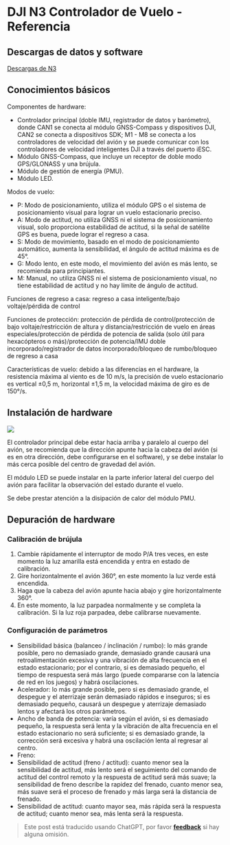 # DJI N3 Controlador de Vuelo - Referencia

## Descargas de datos y software

[Descargas de N3](https://www.dji.com/cn/n3/info#downloads")

## Conocimientos básicos

Componentes de hardware:

- Controlador principal (doble IMU, registrador de datos y barómetro), donde CAN1 se conecta al módulo GNSS-Compass y dispositivos DJI, CAN2 se conecta a dispositivos SDK; M1 - M8 se conecta a los controladores de velocidad del avión y se puede comunicar con los controladores de velocidad inteligentes DJI a través del puerto iESC.
- Módulo GNSS-Compass, que incluye un receptor de doble modo GPS/GLONASS y una brújula.
- Módulo de gestión de energía (PMU).
- Módulo LED.

Modos de vuelo:

- P: Modo de posicionamiento, utiliza el módulo GPS o el sistema de posicionamiento visual para lograr un vuelo estacionario preciso.
- A: Modo de actitud, no utiliza GNSS ni el sistema de posicionamiento visual, solo proporciona estabilidad de actitud, si la señal de satélite GPS es buena, puede lograr el regreso a casa.
- S: Modo de movimiento, basado en el modo de posicionamiento automático, aumenta la sensibilidad, el ángulo de actitud máxima es de 45°.
- G: Modo lento, en este modo, el movimiento del avión es más lento, se recomienda para principiantes.
- M: Manual, no utiliza GNSS ni el sistema de posicionamiento visual, no tiene estabilidad de actitud y no hay límite de ángulo de actitud.

Funciones de regreso a casa: regreso a casa inteligente/bajo voltaje/pérdida de control

Funciones de protección: protección de pérdida de control/protección de bajo voltaje/restricción de altura y distancia/restricción de vuelo en áreas especiales/protección de pérdida de potencia de salida (solo útil para hexacópteros o más)/protección de potencia/IMU doble incorporado/registrador de datos incorporado/bloqueo de rumbo/bloqueo de regreso a casa

Características de vuelo: debido a las diferencias en el hardware, la resistencia máxima al viento es de 10 m/s, la precisión de vuelo estacionario es vertical ±0,5 m, horizontal ±1,5 m, la velocidad máxima de giro es de 150°/s.

## Instalación de hardware

![](https://wiki-media-1253965369.cos.ap-guangzhou.myqcloud.com/img/UTOOLS1574661666661.png)

El controlador principal debe estar hacia arriba y paralelo al cuerpo del avión, se recomienda que la dirección apunte hacia la cabeza del avión (si es en otra dirección, debe configurarse en el software), y se debe instalar lo más cerca posible del centro de gravedad del avión.

El módulo LED se puede instalar en la parte inferior lateral del cuerpo del avión para facilitar la observación del estado durante el vuelo.

Se debe prestar atención a la disipación de calor del módulo PMU.

## Depuración de hardware

### Calibración de brújula

1. Cambie rápidamente el interruptor de modo P/A tres veces, en este momento la luz amarilla está encendida y entra en estado de calibración.
2. Gire horizontalmente el avión 360°, en este momento la luz verde está encendida.
3. Haga que la cabeza del avión apunte hacia abajo y gire horizontalmente 360°.
4. En este momento, la luz parpadea normalmente y se completa la calibración. Si la luz roja parpadea, debe calibrarse nuevamente.

### Configuración de parámetros

- Sensibilidad básica (balanceo / inclinación / rumbo): lo más grande posible, pero no demasiado grande, demasiado grande causará una retroalimentación excesiva y una vibración de alta frecuencia en el estado estacionario; por el contrario, si es demasiado pequeño, el tiempo de respuesta será más largo (puede compararse con la latencia de red en los juegos) y habrá oscilaciones.
- Acelerador: lo más grande posible, pero si es demasiado grande, el despegue y el aterrizaje serán demasiado rápidos e inseguros; si es demasiado pequeño, causará un despegue y aterrizaje demasiado lentos y afectará los otros parámetros.
- Ancho de banda de potencia: varía según el avión, si es demasiado pequeño, la respuesta será lenta y la vibración de alta frecuencia en el estado estacionario no será suficiente; si es demasiado grande, la corrección será excesiva y habrá una oscilación lenta al regresar al centro.
- Freno:
- Sensibilidad de actitud (freno / actitud): cuanto menor sea la sensibilidad de actitud, más lento será el seguimiento del comando de actitud del control remoto y la respuesta de actitud será más suave; la sensibilidad de freno describe la rapidez del frenado, cuanto menor sea, más suave será el proceso de frenado y más larga será la distancia de frenado.
- Sensibilidad de actitud: cuanto mayor sea, más rápida será la respuesta de actitud; cuanto menor sea, más lenta será la respuesta.

> Este post está traducido usando ChatGPT, por favor [**feedback**](https://github.com/linyuxuanlin/Wiki_MkDocs/issues/new) si hay alguna omisión.
